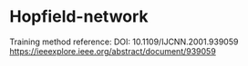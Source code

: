 # Hopfield-network

Training method reference:
DOI: 10.1109/IJCNN.2001.939059
https://ieeexplore.ieee.org/abstract/document/939059
